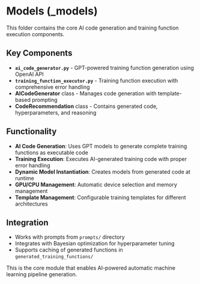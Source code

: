 # Models (_models)

This folder contains the core AI code generation and training function execution components.

## Key Components

- **`ai_code_generator.py`** - GPT-powered training function generation using OpenAI API
- **`training_function_executor.py`** - Training function execution with comprehensive error handling
- **AICodeGenerator** class - Manages code generation with template-based prompting
- **CodeRecommendation** class - Contains generated code, hyperparameters, and reasoning

## Functionality

- **AI Code Generation**: Uses GPT models to generate complete training functions as executable code
- **Training Execution**: Executes AI-generated training code with proper error handling
- **Dynamic Model Instantiation**: Creates models from generated code at runtime
- **GPU/CPU Management**: Automatic device selection and memory management
- **Template Management**: Configurable training templates for different architectures

## Integration

- Works with prompts from `prompts/` directory
- Integrates with Bayesian optimization for hyperparameter tuning
- Supports caching of generated functions in `generated_training_functions/`

This is the core module that enables AI-powered automatic machine learning pipeline generation.